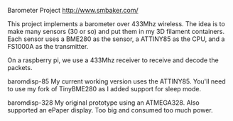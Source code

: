 Barometer Project
http://www.smbaker.com/

This project implements a barometer over 433Mhz wireless.
The idea is to make many sensors (30 or so) and put them in my 3D filament containers.
Each sensor uses a BME280 as the sensor, a ATTINY85 as the CPU, and a FS1000A as the transmitter.

On a raspberry pi, we use a 433Mhz receiver to receive and decode the packets.

baromdisp-85
My current working version uses the ATTINY85.
You'll need to use my fork of TinyBME280 as I added support for sleep mode.


baromdisp-328
My original prototype using an ATMEGA328.
Also supported an ePaper display.
Too big and consumed too much power.
